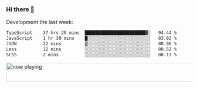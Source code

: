 ### Hi there 👋

Development the last week:
<!--START_SECTION:waka-->

```txt
TypeScript    37 hrs 20 mins  ███████████████████████▓░   94.44 %
JavaScript    1 hr 30 mins    █░░░░░░░░░░░░░░░░░░░░░░░░   03.82 %
JSON          22 mins         ▒░░░░░░░░░░░░░░░░░░░░░░░░   00.96 %
Less          12 mins         ░░░░░░░░░░░░░░░░░░░░░░░░░   00.52 %
SCSS          2 mins          ░░░░░░░░░░░░░░░░░░░░░░░░░   00.11 %
```

<!--END_SECTION:waka-->

<!--
**JASONPANGGO/jasonpanggo** is a ✨ _special_ ✨ repository because its `README.md` (this file) appears on your GitHub profile.

Here are some ideas to get you started:

- 🔭 I’m currently working on ...
- 🌱 I’m currently learning ...
- 👯 I’m looking to collaborate on ...
- 🤔 I’m looking for help with ...
- 💬 Ask me about ...
- 📫 How to reach me: ...
- 😄 Pronouns: ...
- ⚡ Fun fact: ...
-->

<a href="https://volt.fm/user/q8yd9e79csfr57rt" target="_blank"><img src="https://spotify-badge-egoist.vercel.app/api/now-playing" width="540" height="52" alt="now playing"></a>
